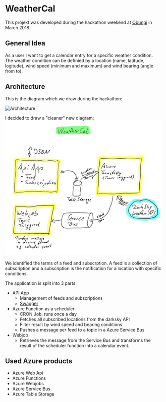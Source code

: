 # WeatherCal

This projekt was developed during the hackathon weekend at [Obungi](http://www.obungi.com/) in March 2018.

## General Idea

As a user I want to get a calendar entry for a specific weather condition. The weather condition can be definied by a location (name, latitude, logitude), wind speed (minimum and maximum) and wind bearing (angle from to).

## Architecture

This is the diagram which we draw during the hackathon:

![Architecture](/Arch.jpg "Architecture")

I decided to draw a "cleaner" new diagram:
![Architecture](/Arch_Reworked.jpg "Architecture")

We identified the terms of a feed and subscrption. A feed is a collection of subscription and a subscription is the notification for a location with specific conditions.

The application is split into 3 parts:

- API App
  - Management of feeds and subscriptions
  - [Swagger](https://weathercalazureapi.azurewebsites.net/swagger/ui/index#/Feed)
- Azure Function as a scheduler
  - CRON Job, runs once a day
  - Fetches all subscribed locations from the darksky API
  - Filter result by wind speed and bearing conditions
  - Pushes a message per feed to a topic in a Azure Service Bus
- Webjob
  - Retrieves the message from the Service Bus and transforms the result of the scheduler function into a calendar event.

## Used Azure products

- Azure Web Api
- Azure Functions
- Azure Webjobs
- Azure Service Bus
- Azure Table Storage

